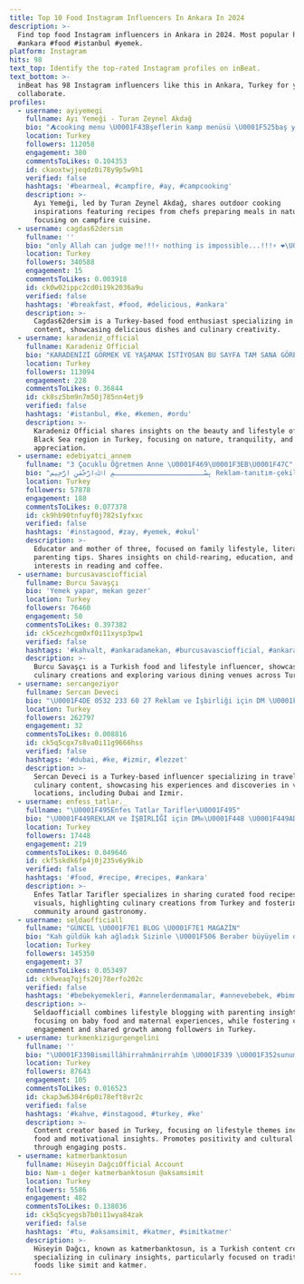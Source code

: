 ```yaml
---
title: Top 10 Food Instagram Influencers In Ankara In 2024
description: >-
  Find top food Instagram influencers in Ankara in 2024. Most popular hashtags:
  #ankara #food #istanbul #yemek.
platform: Instagram
hits: 98
text_top: Identify the top-rated Instagram profiles on inBeat.
text_bottom: >-
  inBeat has 98 Instagram influencers like this in Ankara, Turkey for you to
  collaborate.
profiles:
  - username: ayiyemegi
    fullname: Ayı Yemeği - Turan Zeynel Akdağ
    bio: "⛺️cooking menu \U0001F43Bşeflerin kamp menüsü \U0001F525baş yiyici ve emekleri değerli şeflerin dağda, kampta, ormanda yaptığı yemekler paylaşılır"
    location: Turkey
    followers: 112058
    engagement: 380
    commentsToLikes: 0.104353
    id: ckaoxtwjjeqdz0i78y9p5w9h1
    verified: false
    hashtags: '#bearmeal, #campfire, #ay, #campcooking'
    description: >-
      Ayı Yemeği, led by Turan Zeynel Akdağ, shares outdoor cooking
      inspirations featuring recipes from chefs preparing meals in nature,
      focusing on campfire cuisine. 
  - username: cagdas62dersim
    fullname: ''
    bio: "only Allah can judge me!!!⚡️ nothing is impossible...!!!⚡️ ❤️\U0001F512\U0001F64F\U0001F3FC"
    location: Turkey
    followers: 340588
    engagement: 15
    commentsToLikes: 0.003918
    id: ck0w02ippc2cd0i19k2036a9u
    verified: false
    hashtags: '#breakfast, #food, #delicious, #ankara'
    description: >-
      Cagdas62dersim is a Turkey-based food enthusiast specializing in breakfast
      content, showcasing delicious dishes and culinary creativity.
  - username: karadeniz_official
    fullname: Karadeniz Official
    bio: "KARADENİZİ GÖRMEK VE YAŞAMAK İSTİYOSAN BU SAYFA TAM SANA GÖRE.. \U0001F332 Biraz huzur.. \U0001F9FF sevdası karadeniz olanlar buraya ☝️☝️"
    location: Turkey
    followers: 113094
    engagement: 228
    commentsToLikes: 0.36844
    id: ck8sz5bm9n7m50j785nn4etj9
    verified: false
    hashtags: '#istanbul, #ke, #kemen, #ordu'
    description: >-
      Karadeniz Official shares insights on the beauty and lifestyle of the
      Black Sea region in Turkey, focusing on nature, tranquility, and cultural
      appreciation.
  - username: edebiyatci_annem
    fullname: "3 Çocuklu Öğretmen Anne \U0001F469‍\U0001F3EB\U0001F47C"
    bio: "بِسْــــــــــــــــــــــمِ اﷲِارَّحْمَنِ ارَّحِيم Reklam-tanıtım-çekiliş dm\U0001F4E9 #influencer #bebek #anne #kitap #kahve #sunum"
    location: Turkey
    followers: 57878
    engagement: 188
    commentsToLikes: 0.077378
    id: ck9hb90tnfuyf0j782s1yfxxc
    verified: false
    hashtags: '#instagood, #zay, #yemek, #okul'
    description: >-
      Educator and mother of three, focused on family lifestyle, literature, and
      parenting tips. Shares insights on child-rearing, education, and personal
      interests in reading and coffee.
  - username: burcusavasciofficial
    fullname: Burcu Savaşçı
    bio: 'Yemek yapar, mekan gezer'
    location: Turkey
    followers: 76460
    engagement: 50
    commentsToLikes: 0.397382
    id: ck5cezhcgm0xf0i11xysp3pw1
    verified: false
    hashtags: '#kahvalt, #ankaradamekan, #burcusavasciofficial, #ankara'
    description: >-
      Burcu Savaşçı is a Turkish food and lifestyle influencer, showcasing
      culinary creations and exploring various dining venues across Turkey.
  - username: sercangeziyor
    fullname: Sercan Deveci
    bio: "\U0001F4DE 0532 233 60 27 Reklam ve İşbirliği için DM \U0001F4E9 sercangeziyor@gmail.com www.youtube.com/sercangeziyor"
    location: Turkey
    followers: 262797
    engagement: 32
    commentsToLikes: 0.008816
    id: ck5q5cgx7s8va0i11g9666hss
    verified: false
    hashtags: '#dubai, #ke, #izmir, #lezzet'
    description: >-
      Sercan Deveci is a Turkey-based influencer specializing in travel and
      culinary content, showcasing his experiences and discoveries in various
      locations, including Dubai and Izmir.
  - username: enfess_tatlar._
    fullname: "\U0001F495Enfes Tatlar Tarifler\U0001F495"
    bio: "\U0001F449REKLAM ve İŞBİRLİĞİ için DM✉\U0001F448 \U0001F449ADMİN\U0001F478 \U0001F60DTarifler ve görseller alıntıdır \U0001F495Hayatta Olabileceğiniz En Güzel Yer \"Bir Duanın İçinde Yer Almaktır\"\U0001F495"
    location: Turkey
    followers: 17448
    engagement: 219
    commentsToLikes: 0.049646
    id: ckf5skdk6fp4j0j235v6y9kib
    verified: false
    hashtags: '#food, #recipe, #recipes, #ankara'
    description: >-
      Enfes Tatlar Tarifler specializes in sharing curated food recipes and
      visuals, highlighting culinary creations from Turkey and fostering a
      community around gastronomy.
  - username: seldaofficiall
    fullname: "GÜNCEL \U0001F7E1 BLOG \U0001F7E1 MAGAZİN"
    bio: "Kah güldük kah ağladık Sizinle \U0001F506 Beraber büyüyelim diye sende takip et kardeşim❗️ Diğer sayfamız @essa.accessories"
    location: Turkey
    followers: 145350
    engagement: 37
    commentsToLikes: 0.053497
    id: ck9weaq7qjfs20j78erfo202c
    verified: false
    hashtags: '#bebekyemekleri, #annelerdenmamalar, #annevebebek, #bimmarket'
    description: >-
      Seldaofficiall combines lifestyle blogging with parenting insights,
      focusing on baby food and maternal experiences, while fostering community
      engagement and shared growth among followers in Turkey.
  - username: turkmenkizigurgengelini
    fullname: ''
    bio: "\U0001F339Bismillâhirrahmânirrahîm \U0001F339 \U0001F352sunumsever\U0001F352 \U0001F32F\U0001F336#01adanalıyıkgardaş\U0001F32F\U0001F336 \U0001F449İnanmak başarmanın yarısıdır\U0001F448"
    location: Turkey
    followers: 87643
    engagement: 105
    commentsToLikes: 0.016523
    id: ckap3w6384r6p0i78eft8vr2c
    verified: false
    hashtags: '#kahve, #instagood, #turkey, #ke'
    description: >-
      Content creator based in Turkey, focusing on lifestyle themes including
      food and motivational insights. Promotes positivity and cultural heritage
      through engaging posts.
  - username: katmerbanktosun
    fullname: Hüseyin DağcıOfficial Account
    bio: Nam-ı değer katmerbanktosun @aksamsimit
    location: Turkey
    followers: 5586
    engagement: 482
    commentsToLikes: 0.138036
    id: ck5q5cyegsb7b0i11wya84zak
    verified: false
    hashtags: '#tu, #aksamsimit, #katmer, #simitkatmer'
    description: >-
      Hüseyin Dağcı, known as katmerbanktosun, is a Turkish content creator
      specializing in culinary insights, particularly focused on traditional
      foods like simit and katmer.
---
```


